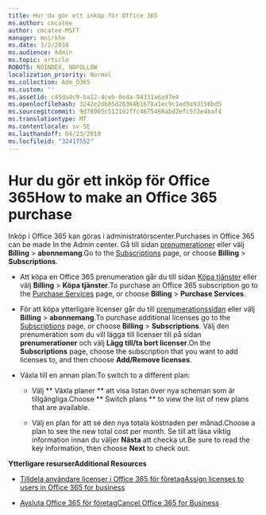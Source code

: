 ```yaml
---
title: Hur du gör ett inköp för Office 365
ms.author: cmcatee
author: cmcatee-MSFT
manager: mnirkhe
ms.date: 3/2/2018
ms.audience: Admin
ms.topic: article
ROBOTS: NOINDEX, NOFOLLOW
localization_priority: Normal
ms.collection: Adm_O365
ms.custom: ''
ms.assetid: c45da4c9-ba12-4ceb-8eda-94331a6a97e4
ms.openlocfilehash: 3242e2db85d20364b1678a1ec9c1ed9a93156bd5
ms.sourcegitcommit: 9d78905c512192ffc4675468abd2efc5f2e4baf4
ms.translationtype: MT
ms.contentlocale: sv-SE
ms.lasthandoff: 04/23/2019
ms.locfileid: "32417552"
---
```

# <a name="how-to-make-an-office-365-purchase"></a><span data-ttu-id="a71dd-102">Hur du gör ett inköp för Office 365</span><span class="sxs-lookup"><span data-stu-id="a71dd-102">How to make an Office 365 purchase</span></span>

<span data-ttu-id="a71dd-103">Inköp i Office 365 kan göras i administratörscenter.</span><span class="sxs-lookup"><span data-stu-id="a71dd-103">Purchases in Office 365 can be made In the Admin center.</span></span> <span data-ttu-id="a71dd-104">Gå till sidan [prenumerationer](https://go.microsoft.com/fwlink/p/?linkid=842054) eller välj **Billing** \> **abonnemang**.</span><span class="sxs-lookup"><span data-stu-id="a71dd-104">Go to the [Subscriptions](https://go.microsoft.com/fwlink/p/?linkid=842054) page, or choose **Billing** \> **Subscriptions**.</span></span>
  
- <span data-ttu-id="a71dd-105">Att köpa en Office 365 prenumeration går du till sidan [Köpa tjänster](https://go.microsoft.com/fwlink/p/?linkid=868433) eller välj **Billing** \> **Köpa tjänster**.</span><span class="sxs-lookup"><span data-stu-id="a71dd-105">To purchase an Office 365 subscription go to the [Purchase Services](https://go.microsoft.com/fwlink/p/?linkid=868433) page, or choose **Billing** \> **Purchase Services**.</span></span>
    
- <span data-ttu-id="a71dd-106">För att köpa ytterligare licenser går du till [prenumerationssidan](https://go.microsoft.com/fwlink/p/?linkid=842054) eller välj **Billing** \> **abonnemang**.</span><span class="sxs-lookup"><span data-stu-id="a71dd-106">To purchase additional licenses go to the [Subscriptions](https://go.microsoft.com/fwlink/p/?linkid=842054) page, or choose **Billing** \> **Subscriptions**.</span></span> <span data-ttu-id="a71dd-107">Välj den prenumeration som du vill lägga till licenser till på sidan **prenumerationer** och välj **Lägg till/ta bort licenser**.</span><span class="sxs-lookup"><span data-stu-id="a71dd-107">On the **Subscriptions** page, choose the subscription that you want to add licenses to, and then choose **Add/Remove licenses**.</span></span>
    
- <span data-ttu-id="a71dd-108">Växla till en annan plan:</span><span class="sxs-lookup"><span data-stu-id="a71dd-108">To switch to a different plan:</span></span>
    
  - <span data-ttu-id="a71dd-109">Välj \*\* Växla planer \*\* att visa listan över nya scheman som är tillgängliga.</span><span class="sxs-lookup"><span data-stu-id="a71dd-109">Choose \*\* Switch plans \*\* to view the list of new plans that are available.</span></span> 
    
  - <span data-ttu-id="a71dd-110">Välj en plan för att se den nya totala kostnaden per månad.</span><span class="sxs-lookup"><span data-stu-id="a71dd-110">Choose a plan to see the new total cost per month.</span></span> <span data-ttu-id="a71dd-111">Se till att läsa viktig information innan du väljer **Nästa** att checka ut.</span><span class="sxs-lookup"><span data-stu-id="a71dd-111">Be sure to read the key information, then choose **Next** to check out.</span></span> 
    
 <span data-ttu-id="a71dd-112">**Ytterligare resurser**</span><span class="sxs-lookup"><span data-stu-id="a71dd-112">**Additional Resources**</span></span>
  
- [<span data-ttu-id="a71dd-113">Tilldela användare licenser i Office 365 för företag</span><span class="sxs-lookup"><span data-stu-id="a71dd-113">Assign licenses to users in Office 365 for business</span></span>](https://support.office.com/article/997596b5-4173-4627-b915-36abac6786dc)
    
- [<span data-ttu-id="a71dd-114">Avsluta Office 365 för företag</span><span class="sxs-lookup"><span data-stu-id="a71dd-114">Cancel Office 365 for Business</span></span>](https://support.office.com/article/b1bc0bef-4608-4601-813a-cdd9f746709a)
    

